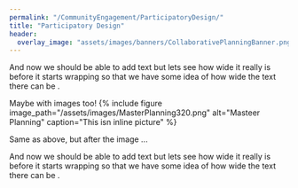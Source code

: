 ```yaml
---
permalink: "/CommunityEngagement/ParticipatoryDesign/"
title: "Participatory Design"
header:
  overlay_image: "assets/images/banners/CollaborativePlanningBanner.png"
---
```


And now we should be able to add text but lets see how wide it
really is before it starts wrapping so that we have some idea
of how wide the text there can be .

Maybe with images too!
{% include figure image_path="/assets/images/MasterPlanning320.png"
                         alt="Masteer Planning"
                     caption="This isn inline picture" %}

Same as above, but after the image ... 

And now we should be able to add text but lets see how wide it
really is before it starts wrapping so that we have some idea
of how wide the text there can be .

